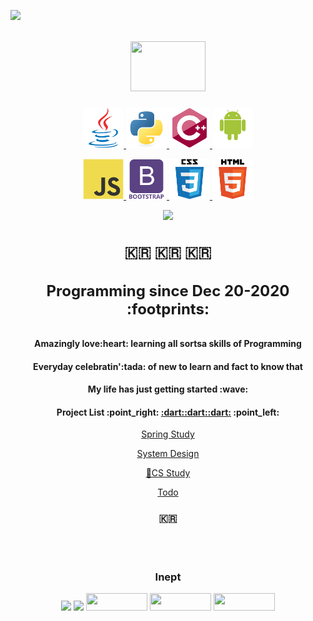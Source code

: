
<a href="https://github.com/minchjung"><img src="https://capsule-render.vercel.app/api?type=soft&color=ff5733&text=Jung,%20Minchan&fontColor=f9f9f9&animation=twinkling"/></a>
<br></br>
<div align="center" style="font-size: 50px;">
    <span
        <a href="https://github.com/minchjung"><img src="https://img.shields.io/badge/Ept-ffffff?style=flat-square&logo=Skyliner&logoColor=black" width="120" height="80"/></a>
    </span>  
</div>
<p align="center">
    <a href="https://www.java.com" target="_blank"> <img src="https://raw.githubusercontent.com/devicons/devicon/master/icons/java/java-original.svg" alt="java" width="65" height="65"/> </a> 
    <a href="https://www.python.org" target="_blank"> <img src="https://raw.githubusercontent.com/devicons/devicon/master/icons/python/python-original.svg" alt="python" width=65" height=65"/> </a> 
    <a href="https://www.w3schools.com/cpp/" target="_blank"> <img src="https://raw.githubusercontent.com/devicons/devicon/master/icons/cplusplus/cplusplus-original.svg" alt="cplusplus" width=65" height=65"/> </a> 
    <a href="https://developer.android.com" target="_blank"> <img src="https://raw.githubusercontent.com/devicons/devicon/master/icons/android/android-original-wordmark.svg" alt="android" width=65" height=65"/> </a> 
</p>
<p align="center"> 
    <a href="https://developer.mozilla.org/en-US/docs/Web/JavaScript" target="_blank"> <img src="https://raw.githubusercontent.com/devicons/devicon/master/icons/javascript/javascript-original.svg" alt="javascript" width=65" height=65"/> </a> 
    <a href="https://getbootstrap.com" target="_blank"> <img src="https://raw.githubusercontent.com/devicons/devicon/master/icons/bootstrap/bootstrap-plain-wordmark.svg" alt="bootstrap" width=65" height=65"/> </a> 
    <a href="https://www.w3schools.com/css/" target="_blank"> <img src="https://raw.githubusercontent.com/devicons/devicon/master/icons/css3/css3-original-wordmark.svg" alt="css3" width=65" height=65"/> </a> 
    <a href="https://www.w3.org/html/" target="_blank"> <img src="https://raw.githubusercontent.com/devicons/devicon/master/icons/html5/html5-original-wordmark.svg" alt="html5" width=65" height=65"/> </a> 
</p>
<p align="center">
    <a href="https://github.com/minchjung"><img src="https://github-readme-stats.vercel.app/api?username=minchjung&hide=contribs,prs&title_color=ff5733&show_icons=true&bg_color=ffffff&text_color=716564&icon_color=ff1500&border_color=ff5733"/></a>
</p>
<h3 align="center" style="font-size: x-large;" >  🇰🇷 🇰🇷 🇰🇷 </h3>
<h4 align="center" style="font-size: x-large;" >  Programming since Dec 20-2020 :footprints:</h4>
<h4 align="center">Amazingly love:heart: learning all sortsa skills of Programming</h4>
<h4 align="center"> Everyday celebratin':tada: of new to learn and fact to know that</h4>
<h4 align="center">  My life has just getting started :wave:</h4>
<h4 align="center">
    <span> Project List  </span>
    <span>:point_right:</span>
    <a href="https://github.com/minchjung/PROJECTLIST">:dart::dart::dart:</a>
    <span>:point_left:</span>
</h4>
<p align="center"><a href="https://github.com/minchjung/SpringStudy/wiki/%EB%AA%A9%EC%B0%A8">Spring Study</a></p>
<p align="center"><a href="https://github.com/minchjung/SystemDesign">System Design</a></p>
<p align="center"><a href="https://github.com/minchjung/CSstudy/wiki">🔅CS Study</a></p>
<p align="center"><a href="https://github.com/minchjung/PROJECTLIST/wiki/Aug">Todo</a></p> 
<h3 align="center">🇰🇷 </h3> 

<br></br>

<div align="center">
    <h3>Inept</h3>
    <a><img src="https://img.shields.io/badge/Spring-6DB33F?style=for-the-badge&logo=spring&logoColor=white"></a>
    <a><img src="https://img.shields.io/badge/TypeScript-007ACC?style=for-the-badge&logo=typescript&logoColor=white"></a>
    <span><img src="https://img.shields.io/badge/KOTLIN-F94421?style=flat-square&logo=Kotlin&logoColor=0095D5" width="98" height="28"/></a></span>  
    <span><img src="https://img.shields.io/badge/ReactivX-B7178C?style=flat-square&logo=ReactiveX&logoColor=white" width="98" height="28"/></a></span>  
    <span><img src="https://img.shields.io/badge/Linux CentOS-EE0000?style=flat-square&logo=RedHat&logoColor=white" width="98" height="28"/></a></span>  
</div>


